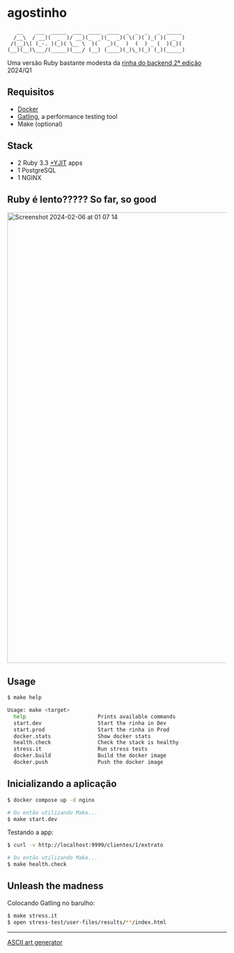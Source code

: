 # agostinho

```
   __    ___  _____  ___  ____  ____  _  _  _   _  _____ 
  /__\  / __)(  _  )/ __)(_  _)(_  _)( \( )( )_( )(  _  )
 /(__)\( (_-. )(_)( \__ \  )(   _)(_  )  (  ) _ (  )(_)( 
(__)(__)\___/(_____)(___/ (__) (____)(_)\_)(_) (_)(_____)
```

Uma versão Ruby bastante modesta da [rinha do backend 2ª edição](https://github.com/zanfranceschi/rinha-de-backend-2024-q1) 2024/Q1

## Requisitos

* [Docker](https://docs.docker.com/get-docker/)
* [Gatling](https://gatling.io/open-source/), a performance testing tool
* Make (optional)

## Stack

* 2 Ruby 3.3 [+YJIT](https://shopify.engineering/ruby-yjit-is-production-ready) apps
* 1 PostgreSQL
* 1 NGINX

## Ruby é lento????? So far, so good
<img width="1032" alt="Screenshot 2024-02-06 at 01 07 14" src="https://github.com/leandronsp/agostinho/assets/385640/6e938f89-5ebf-4915-8230-ff9b1383d942">

## Usage

```bash
$ make help

Usage: make <target>
  help                       Prints available commands
  start.dev                  Start the rinha in Dev
  start.prod                 Start the rinha in Prod
  docker.stats               Show docker stats
  health.check               Check the stack is healthy
  stress.it                  Run stress tests
  docker.build               Build the docker image
  docker.push                Push the docker image
```

## Inicializando a aplicação

```bash
$ docker compose up -d nginx

# Ou então utilizando Make...
$ make start.dev
```

Testando a app:

```bash
$ curl -v http://localhost:9999/clientes/1/extrato

# Ou então utilizando Make...
$ make health.check
```

## Unleash the madness

Colocando Gatling no barulho:

```bash
$ make stress.it 
$ open stress-test/user-files/results/**/index.html
```

----

[ASCII art generator](http://www.network-science.de/ascii/)

